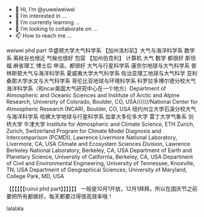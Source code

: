 - 👋 Hi, I’m @yuweiweiwei
- 👀 I’m interested in ...
- 🌱 I’m currently learning ...
- 💞️ I’m looking to collaborate on ...
- 📫 How to reach me ...

<!---
yuweiweiwei/yuweiweiwei is a ✨ special ✨ repository because its `README.md` (this file) appears on your GitHub profile.
You can click the Preview link to take a look at your changes.
--->
weiwei phd part
华盛顿大学大气科学系
【加州洛杉矶】大气与海洋科学系 数学系 离硅谷也很近 气候也很好 包容
【加州伯克利】 计算机 大气 数学 都很好
斯坦福
麻省理工 博士后 申请。都很好 大气与行星科学系
康奈尔地球与大气科学系
普林斯顿大气与海洋科学系
夏威夷大学大气科学系
佐治亚理工地球与大气科学
亚利桑那大学水文与大气科学系
哥伦比亚地球与环境科学系
科罗拉多博尔德分校大气海洋科学系（和ncar美国大气研究中心在一个地方）Department of Atmospheric and Oceanic Sciences and Institute of Arctic and Alpine Research, University of Colorado, Boulder, CO, USA///////National Center for Atmospheric Research (NCAR), Boulder, CO, USA
纽约州立大学石溪分校大气与海洋科学系
哈佛大学地球与行星科学系
加拿大多伦多大学
雷丁大学气象系
剑桥大学
牛津大学
Institute for Atmospheric and Climate Science, ETH Zurich, Zurich, Switzerland
Program for Climate Model Diagnosis and Intercomparison (PCMDI), Lawrence Livermore National Laboratory, Livermore, CA, USA
Climate and Ecosystem Sciences Division, Lawrence Berkeley National Laboratory, Berkeley, CA, USA Department of Earth and Planetary Science, University of California, Berkeley, CA, USA
Department of Civil and Environmental Engineering, University of Tennessee, Knoxville, TN, USA
Department of Geographical Sciences, University of Maryland, College Park, MD, USA


【【【【【【ruirui phd part】】】】】】
一般是10月1开放，12月1拜拜。所以在国庆节之前要把所有都做好。每天都要过得很高效率哦！


lalalala



